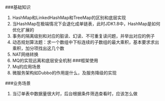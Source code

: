 ###基础知识
1. HashMap和LinkedHashMap和TreeMap的区别和底层实现
2. 当HashMap在极端情况下会退化成单链表，此时JDK1.8中，HashMap是如何优化扩展的
3. 事务的隔离级别和对应的脏读、幻读、不可重复读问题，并举出对应的例子
4. 动态规划算法题：求一个数组中下标连续的子数组的最大乘积，基本要求求出乘积，加分项找出这几个数
5. NAT网络转换
6. MQ的实现远离和底层安全机制
###框架使用
1. Mq的应用场景
2. 微服务架构如Dubbo的作用是什么，及服务降级的实现

###业务场景
1. 当订单表中数据量很大时，后台根据条件筛选查看时，应该怎么做